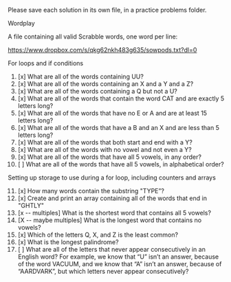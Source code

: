 Please save each solution in its own file, in a practice problems folder.

Wordplay

A file containing all valid Scrabble words, one word per line:

https://www.dropbox.com/s/qkg62nkh483g635/sowpods.txt?dl=0


For loops and if conditions

1. [x] What are all of the words containing UU?
2. [x] What are all of the words containing an X and a Y and a Z?
3. [x] What are all of the words containing a Q but not a U?
4. [x] What are all of the words that contain the word CAT and are exactly 5 letters long?
5. [x] What are all of the words that have no E or A and are at least 15 letters long?
6. [x] What are all of the words that have a B and an X and are less than 5 letters long?
7. [x] What are all of the words that both start and end with a Y?
8. [x] What are all of the words with no vowel and not even a Y?
9. [x] What are all of the words that have all 5 vowels, in any order?
10. [ ] What are all of the words that have all 5 vowels, in alphabetical order?

Setting up storage to use during a for loop, including counters and arrays

11. [x] How many words contain the substring "TYPE”?
12. [x] Create and print an array containing all of the words that end in "GHTLY"
13. [x -- multiples] What is the shortest word that contains all 5 vowels?
14. [X --  maybe multiples] What is the longest word that contains no vowels?
15. [x] Which of the letters Q, X, and Z is the least common?
16. [x] What is the longest palindrome?
17. [ ] What are all of the letters that never appear consecutively in an English word? For example, we know that “U” isn’t an answer, because of the word VACUUM, and we know that “A” isn’t an answer, because of “AARDVARK”, but which letters never appear consecutively?
